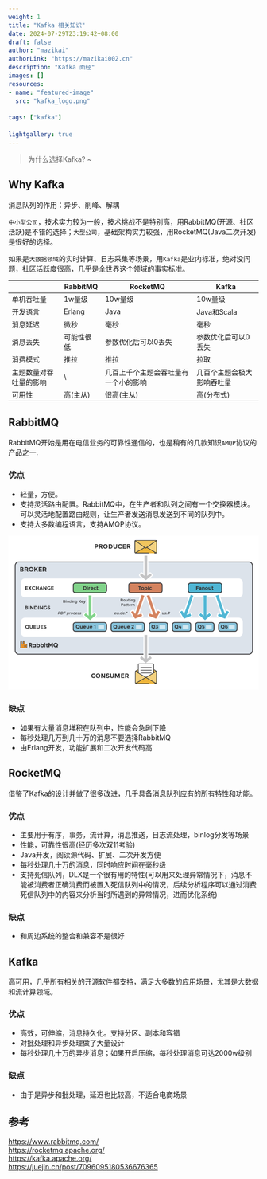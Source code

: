 ```yaml
---
weight: 1
title: "Kafka 相关知识"
date: 2024-07-29T23:19:42+08:00
draft: false
author: "mazikai"
authorLink: "https://mazikai002.cn"
description: "Kafka 面经"
images: []
resources:
- name: "featured-image"
  src: "kafka_logo.png"

tags: ["kafka"]

lightgallery: true
---
```


> 为什么选择Kafka? ~</br>

<!--more-->

## Why Kafka
消息队列的作用：异步、削峰、解耦

`中小型公司`，技术实力较为一般，技术挑战不是特别高，用RabbitMQ(开源、社区活跃)是不错的选择；`大型公司`，基础架构实力较强，用RocketMQ(Java二次开发)是很好的选择。

如果是`大数据领域`的实时计算、日志采集等场景，用`Kafka`是业内标准，绝对没问题，社区活跃度很高，几乎是全世界这个领域的事实标准。

|      | RabbitMQ | RocketMQ | Kafka |
| ----------- | ----------- | ----------- | ----------- |
| 单机吞吐量    | 1w量级       | 10w量级 | 10w量级         |
| 开发语言      | Erlang      | Java    | Java和Scala    |
| 消息延迟      | 微秒         | 毫秒     | 毫秒    |
| 消息丢失      | 可能性很低    | 参数优化后可以0丢失 | 参数优化后可以0丢失 |
| 消费模式   |    推拉    |    推拉    |   拉取   |
| 主题数量对吞吐量的影响   | \   | 几百上千个主题会吞吐量有一个小的影响 | 几百个主题会极大影响吞吐量 |
| 可用性   | 高(主从)     | 很高(主从) | 高(分布式) |

## RabbitMQ
RabbitMQ开始是用在电信业务的可靠性通信的，也是稍有的几款知识`AMQP`协议的产品之一.
### 优点
- 轻量，方便。
- 支持灵活路由配置。RabbitMQ中，在生产者和队列之间有一个交换器模块。可以灵活地配置路由规则，让生产者发送消息发送到不同的队列中。
- 支持大多数编程语言，支持AMQP协议。

![alt text](image.png)

### 缺点
- 如果有大量消息堆积在队列中，性能会急剧下降
- 每秒处理几万到几十万的消息不要选择RabbitMQ
- 由Erlang开发，功能扩展和二次开发代码高

## RocketMQ
借鉴了Kafka的设计并做了很多改进，几乎具备消息队列应有的所有特性和功能。
### 优点
- 主要用于有序，事务，流计算，消息推送，日志流处理，binlog分发等场景
- 性能，可靠性很高(经历多次双11考验)
- Java开发，阅读源代码、扩展、二次开发方便
- 每秒处理几十万的消息，同时响应时间在毫秒级
- 支持死信队列，DLX是一个很有用的特性(可以用来处理异常情况下，消息不能被消费者正确消费而被置入死信队列中的情况，后续分析程序可以通过消费死信队列中的内容来分析当时所遇到的异常情况，进而优化系统)
### 缺点
- 和周边系统的整合和兼容不是很好

## Kafka
高可用，几乎所有相关的开源软件都支持，满足大多数的应用场景，尤其是大数据和流计算领域。
### 优点
- 高效，可伸缩，消息持久化。支持分区、副本和容错
- 对批处理和异步处理做了大量设计
- 每秒处理几十万的异步消息；如果开启压缩，每秒处理消息可达2000w级别
### 缺点
- 由于是异步和批处理，延迟也比较高，不适合电商场景


## 参考
https://www.rabbitmq.com/</br>
https://rocketmq.apache.org/</br>
https://kafka.apache.org/</br>
https://juejin.cn/post/7096095180536676365</br>